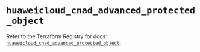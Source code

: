 # `huaweicloud_cnad_advanced_protected_object`

Refer to the Terraform Registry for docs: [`huaweicloud_cnad_advanced_protected_object`](https://registry.terraform.io/providers/huaweicloud/huaweicloud/1.71.1/docs/resources/cnad_advanced_protected_object).

